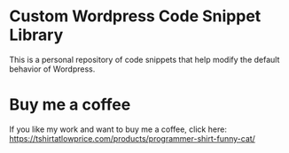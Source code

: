 # Custom Wordpress Code Snippet Library
This is a personal repository of code snippets that help modify the default behavior of Wordpress.

# Buy me a coffee
If you like my work and want to buy me a coffee, click here: https://tshirtatlowprice.com/products/programmer-shirt-funny-cat/
